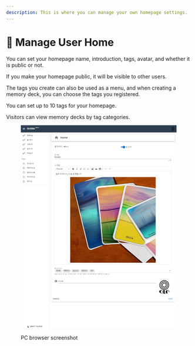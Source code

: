 ```yaml
---
description: This is where you can manage your own homepage settings.
---
```


# 🐨 Manage User Home

You can set your homepage name, introduction, tags, avatar, and whether it is public or not.

If you make your homepage public, it will be visible to other users.

The tags you create can also be used as a menu, and when creating a memory deck, you can choose the tags you registered.

You can set up to 10 tags for your homepage.

Visitors can view memory decks by tag categories.

<figure><img src="../.gitbook/assets/home-edit.png" alt=""><figcaption><p>PC browser screenshot</p></figcaption></figure>
